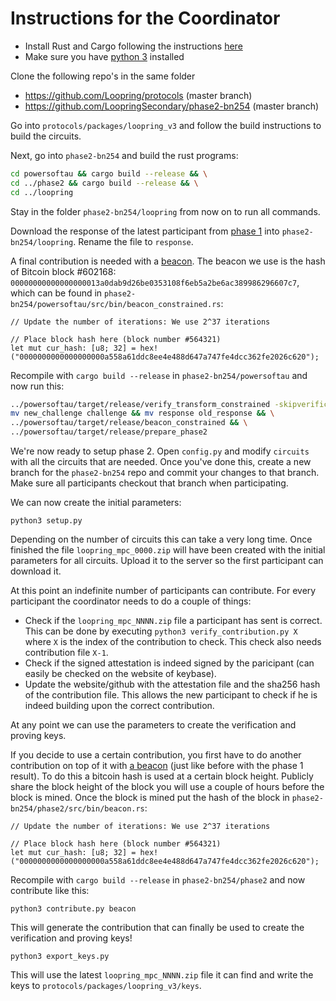 # Instructions for the Coordinator

- Install Rust and Cargo following the instructions [here](https://www.rust-lang.org/tools/install)
- Make sure you have [python 3](https://www.python.org/downloads/) installed

Clone the following repo's in the same folder
- https://github.com/Loopring/protocols (master branch)
- https://github.com/LoopringSecondary/phase2-bn254 (master branch)

Go into `protocols/packages/loopring_v3` and follow the build instructions to build the circuits.

Next, go into `phase2-bn254` and build the rust programs:

```bash
cd powersoftau && cargo build --release && \
cd ../phase2 && cargo build --release && \
cd ../loopring
```

Stay in the folder `phase2-bn254/loopring` from now on to run all commands.

Download the response of the latest participant from [phase 1](https://github.com/weijiekoh/perpetualpowersoftau/) into `phase2-bn254/loopring`. Rename the file to `response`.

A final contribution is needed with a [beacon](https://github.com/ZcashFoundation/powersoftau-attestations/tree/master/0088). The beacon we use is the hash of Bitcoin block #602168: `00000000000000000013a0dab9d26be0353108f6eb5a2be6ac389986296607c7`, which can be found in `phase2-bn254/powersoftau/src/bin/beacon_constrained.rs`:

```
// Update the number of iterations: We use 2^37 iterations

// Place block hash here (block number #564321)
let mut cur_hash: [u8; 32] = hex!("0000000000000000000a558a61ddc8ee4e488d647a747fe4dcc362fe2026c620");
```

Recompile with `cargo build --release` in `phase2-bn254/powersoftau` and now run this:

```bash
../powersoftau/target/release/verify_transform_constrained -skipverification && \
mv new_challenge challenge && mv response old_response && \
../powersoftau/target/release/beacon_constrained && \
../powersoftau/target/release/prepare_phase2
```

We're now ready to setup phase 2. Open `config.py` and modify `circuits` with all the circuits that are needed. Once you've done this, create a new branch for the `phase2-bn254` repo and commit your changes to that branch. Make sure all participants checkout that branch when participating.

We can now create the initial parameters:

```
python3 setup.py
```

Depending on the number of circuits this can take a very long time. Once finished the file `loopring_mpc_0000.zip` will have been created with the initial parameters for all circuits. Upload it to the server so the first participant can download it.

At this point an indefinite number of participants can contribute. For every participant the coordinator needs to do a couple of things:
- Check if the `loopring_mpc_NNNN.zip` file a participant has sent is correct. This can be done by executing `python3 verify_contribution.py X` where `X` is the index of the contribution to check. This check also needs contribution file `X-1`.
- Check if the signed attestation is indeed signed by the paricipant (can easily be checked on the website of keybase).
- Update the website/github with the attestation file and the sha256 hash of the contribution file. This allows the new participant to check if he is indeed building upon the correct contribution.

At any point we can use the parameters to create the verification and proving keys.

If you decide to use a certain contribution, you first have to do another contribution on top of it with [a beacon](https://lists.zfnd.org/pipermail/zapps-wg/2018/000380.html) (just like before with the phase 1 result). To do this a bitcoin hash is used at a certain block height. Publicly share the block height of the block you will use a couple of hours before the block is mined. Once the block is mined put the hash of the block in `phase2-bn254/phase2/src/bin/beacon.rs`:

```
// Update the number of iterations: We use 2^37 iterations

// Place block hash here (block number #564321)
let mut cur_hash: [u8; 32] = hex!("0000000000000000000a558a61ddc8ee4e488d647a747fe4dcc362fe2026c620");
```

Recompile with `cargo build --release` in `phase2-bn254/phase2` and now contribute like this:

```
python3 contribute.py beacon
```

This will generate the contribution that can finally be used to create the verification and proving keys!

```
python3 export_keys.py
```

This will use the latest `loopring_mpc_NNNN.zip` file it can find and write the keys to `protocols/packages/loopring_v3/keys`.
